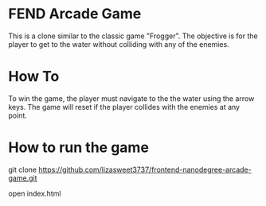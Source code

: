 # FEND Arcade Game

This is a clone similar to the classic game "Frogger". The objective is for the player to get to the water without colliding with any of the enemies.

# How To

To win the game, the player must navigate to the the water using the arrow keys. The game will reset if the player collides with the enemies at any point.

# How to run the game

git clone https://github.com/lizasweet3737/frontend-nanodegree-arcade-game.git

open index.html
